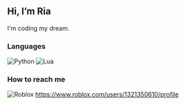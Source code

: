 ## Hi, I’m Ria
I'm coding my dream.

### Languages
![Python](https://img.shields.io/badge/Python-3776AB?style=flat-square&logo=Python&logoColor=white&link=https%3A%2F%2Fwww.python.org)
![Lua](https://img.shields.io/badge/Lua-2C2D72?style=flat-square&logo=Lua&link=https%3A%2F%2Fwww.lua.org)

### How to reach me
![Roblox](https://img.shields.io/badge/Roblox-000000?style=flat-square&logo=Roblox&link=https%3A%2F%2Fwww.roblox.com%2Fusers%2F1321350610%2Fprofile) https://www.roblox.com/users/1321350610/profile
